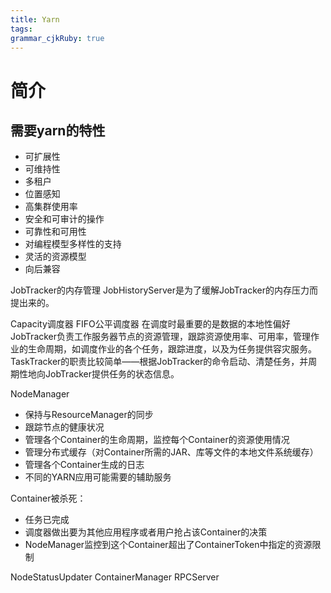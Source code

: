 ```yaml
---
title: Yarn
tags: 
grammar_cjkRuby: true
---
```

# 简介

## 需要yarn的特性

- 可扩展性
- 可维持性
- 多租户
- 位置感知
- 高集群使用率
- 安全和可审计的操作
- 可靠性和可用性
- 对编程模型多样性的支持
- 灵活的资源模型
- 向后兼容


JobTracker的内存管理
JobHistoryServer是为了缓解JobTracker的内存压力而提出来的。


Capacity调度器
FIFO公平调度器    在调度时最重要的是数据的本地性偏好
JobTracker负责工作服务器节点的资源管理，跟踪资源使用率、可用率，管理作业的生命周期，如调度作业的各个任务，跟踪进度，以及为任务提供容灾服务。
TaskTracker的职责比较简单——根据JobTracker的命令启动、清楚任务，并周期性地向JobTracker提供任务的状态信息。


NodeManager

- 保持与ResourceManager的同步
- 跟踪节点的健康状况
- 管理各个Container的生命周期，监控每个Container的资源使用情况
- 管理分布式缓存（对Container所需的JAR、库等文件的本地文件系统缓存）
- 管理各个Container生成的日志
- 不同的YARN应用可能需要的辅助服务

Container被杀死：
 
 - 任务已完成
 - 调度器做出要为其他应用程序或者用户抢占该Container的决策
 - NodeManager监控到这个Container超出了ContainerToken中指定的资源限制


NodeStatusUpdater
ContainerManager
RPCServer
